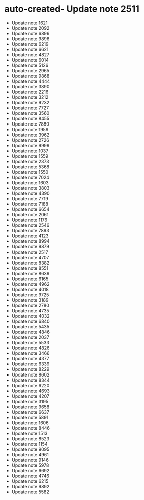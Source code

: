 # auto-created- Update note 2511
- Update note 1621
- Update note 2092
- Update note 6896
- Update note 9896
- Update note 6219
- Update note 6621
- Update note 4827
- Update note 6014
- Update note 5126
- Update note 2965
- Update note 9868
- Update note 4444
- Update note 3890
- Update note 2216
- Update note 3212
- Update note 9232
- Update note 7727
- Update note 3560
- Update note 8455
- Update note 7880
- Update note 1959
- Update note 3962
- Update note 2726
- Update note 9999
- Update note 1037
- Update note 1559
- Update note 2373
- Update note 5368
- Update note 1550
- Update note 7024
- Update note 1603
- Update note 3803
- Update note 4390
- Update note 7719
- Update note 7188
- Update note 6654
- Update note 2061
- Update note 1176
- Update note 2546
- Update note 7893
- Update note 4123
- Update note 8994
- Update note 9879
- Update note 2517
- Update note 4707
- Update note 8382
- Update note 8551
- Update note 8639
- Update note 6165
- Update note 4962
- Update note 4018
- Update note 9725
- Update note 3189
- Update note 2780
- Update note 4735
- Update note 4032
- Update note 6840
- Update note 5435
- Update note 4846
- Update note 2037
- Update note 5533
- Update note 4826
- Update note 3466
- Update note 4377
- Update note 6339
- Update note 8229
- Update note 8602
- Update note 8344
- Update note 6220
- Update note 4693
- Update note 4207
- Update note 3195
- Update note 9658
- Update note 6637
- Update note 5891
- Update note 1606
- Update note 8446
- Update note 1513
- Update note 8523
- Update note 1154
- Update note 9095
- Update note 4961
- Update note 9146
- Update note 5978
- Update note 6692
- Update note 4746
- Update note 6215
- Update note 9892
- Update note 5582
